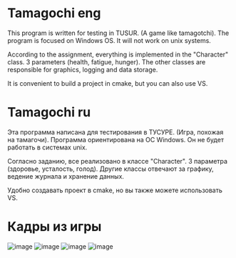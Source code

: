 # Tamagochi eng
This program is written for testing in TUSUR. (A game like tamagotchi).
The program is focused on Windows OS. It will not work on unix systems.

According to the assignment, everything is implemented in the "Character" class.
3 parameters (health, fatigue, hunger).
The other classes are responsible for graphics, logging and data storage.

It is convenient to build a project in cmake, but you can also use VS.

# Tamagochi ru
Эта программа написана для тестирования в ТУСУРЕ. (Игра, похожая на тамагочи).
Программа ориентирована на ОС Windows. Он не будет работать в системах unix.

Согласно заданию, все реализовано в классе "Character".
3 параметра (здоровье, усталость, голод).
Другие классы отвечают за графику, ведение журнала и хранение данных.

Удобно создавать проект в cmake, но вы также можете использовать VS.

# Кадры из игры
![image](https://github.com/lifeIP/Tamagochi/assets/97748864/5307d38a-65c5-49f1-84d8-de164c462abf)
![image](https://github.com/lifeIP/Tamagochi/assets/97748864/55a45e05-db05-4f30-a2c7-99fd1da47a88)
![image](https://github.com/lifeIP/Tamagochi/assets/97748864/d7349ef7-16eb-4480-bd1e-cd88cf38b747)
![image](https://github.com/lifeIP/Tamagochi/assets/97748864/9c954ec4-834b-4946-98f8-ec052b2f115d)

